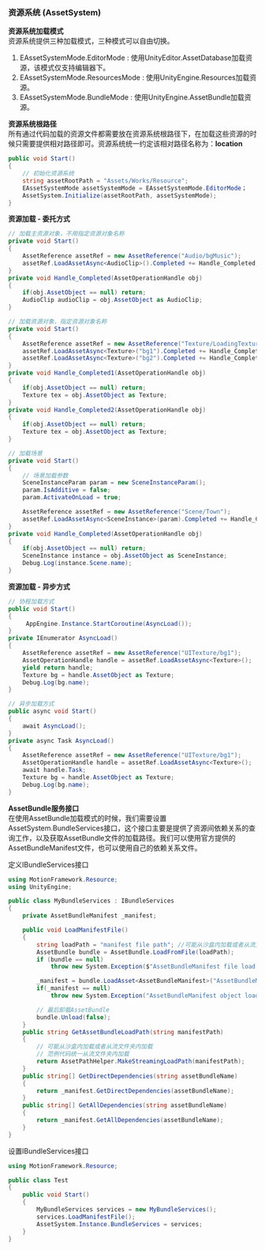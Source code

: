 ### 资源系统 (AssetSystem)

**资源系统加载模式**  
资源系统提供三种加载模式，三种模式可以自由切换。
1. EAssetSystemMode.EditorMode : 使用UnityEditor.AssetDatabase加载资源，该模式仅支持编辑器下。
2. EAssetSystemMode.ResourcesMode : 使用UnityEngine.Resources加载资源。
3. EAssetSystemMode.BundleMode : 使用UnityEngine.AssetBundle加载资源。

**资源系统根路径**  
所有通过代码加载的资源文件都需要放在资源系统根路径下，在加载这些资源的时候只需要提供相对路径即可。资源系统统一约定该相对路径名称为：**location**   

```C#
public void Start()
{
	// 初始化资源系统
	string assetRootPath = "Assets/Works/Resource";
	EAssetSystemMode assetSystemMode = EAssetSystemMode.EditorMode；
	AssetSystem.Initialize(assetRootPath, assetSystemMode);
}
```

**资源加载 - 委托方式**  
````C#
// 加载主资源对象，不用指定资源对象名称
private void Start()
{
	AssetReference assetRef = new AssetReference("Audio/bgMusic");
	assetRef.LoadAssetAsync<AudioClip>().Completed += Handle_Completed;
}
private void Handle_Completed(AssetOperationHandle obj)
{
	if(obj.AssetObject == null) return;
	AudioClip audioClip = obj.AssetObject as AudioClip;
}
````

````C#
// 加载资源对象，指定资源对象名称
private void Start()
{
	AssetReference assetRef = new AssetReference("Texture/LoadingTextures");
	assetRef.LoadAssetAsync<Texture>("bg1").Completed += Handle_Completed1;
	assetRef.LoadAssetAsync<Texture>("bg2").Completed += Handle_Completed2;
}
private void Handle_Completed1(AssetOperationHandle obj)
{
	if(obj.AssetObject == null) return;
	Texture tex = obj.AssetObject as Texture;
}
private void Handle_Completed2(AssetOperationHandle obj)
{
	if(obj.AssetObject == null) return;
	Texture tex = obj.AssetObject as Texture;
}
````

````C#
// 加载场景
private void Start()
{
	// 场景加载参数
	SceneInstanceParam param = new SceneInstanceParam();
	param.IsAdditive = false;
	param.ActivateOnLoad = true;

	AssetReference assetRef = new AssetReference("Scene/Town");
	assetRef.LoadAssetAsync<SceneInstance>(param).Completed += Handle_Completed1;
}
private void Handle_Completed(AssetOperationHandle obj)
{
	if(obj.AssetObject == null) return;
	SceneInstance instance = obj.AssetObject as SceneInstance;
	Debug.Log(instance.Scene.name);
}
````

**资源加载 - 异步方式**  
````C#
// 协程加载方式
public void Start()
{
	 AppEngine.Instance.StartCoroutine(AsyncLoad());
}
private IEnumerator AsyncLoad()
{
	AssetReference assetRef = new AssetReference("UITexture/bg1");
	AssetOperationHandle handle = assetRef.LoadAssetAsync<Texture>();
	yield return handle;
	Texture bg = handle.AssetObject as Texture;
	Debug.Log(bg.name);
}
````

````C#
// 异步加载方式
public async void Start()
{
	await AsyncLoad();
}
private async Task AsyncLoad()
{
	AssetReference assetRef = new AssetReference("UITexture/bg1");
	AssetOperationHandle handle = assetRef.LoadAssetAsync<Texture>();
	await handle.Task;
	Texture bg = handle.AssetObject as Texture;
	Debug.Log(bg.name);
}
````

**AssetBundle服务接口**  
在使用AssetBundle加载模式的时候，我们需要设置AssetSystem.BundleServices接口，这个接口主要是提供了资源间依赖关系的查询工作，以及获取AssetBundle文件的加载路径。我们可以使用官方提供的AssetBundleManifest文件，也可以使用自己的依赖关系文件。  

定义IBundleServices接口
```C#
using MotionFramework.Resource;
using UnityEngine;

public class MyBundleServices : IBundleServices
{
	private AssetBundleManifest _manifest;

	public void LoadManifestFile()
	{
		string loadPath = "manifest file path"; //可能从沙盒内加载或者从流文件夹内加载
		AssetBundle bundle = AssetBundle.LoadFromFile(loadPath);
		if (bundle == null)
			throw new System.Exception($"AssetBundleManifest file load failed : {loadPath}");

		_manifest = bundle.LoadAsset<AssetBundleManifest>("AssetBundleManifest");
		if(_manifest == null)
			throw new System.Exception("AssetBundleManifest object load failed.");

		// 最后卸载AssetBundle
		bundle.Unload(false);
	}
	public string GetAssetBundleLoadPath(string manifestPath)
	{
		// 可能从沙盒内加载或者从流文件夹内加载
		// 范例代码统一从流文件夹内加载
		return AssetPathHelper.MakeStreamingLoadPath(manifestPath);
	}
	public string[] GetDirectDependencies(string assetBundleName)
	{
		return _manifest.GetDirectDependencies(assetBundleName);
	}
	public string[] GetAllDependencies(string assetBundleName)
	{
		return _manifest.GetAllDependencies(assetBundleName);
	}
}
```

设置IBundleServices接口
```C#
using MotionFramework.Resource;

public class Test
{
	public void Start()
	{
		MyBundleServices services = new MyBundleServices();
		services.LoadManifestFile();
		AssetSystem.Instance.BundleServices = services;
	}
}
```